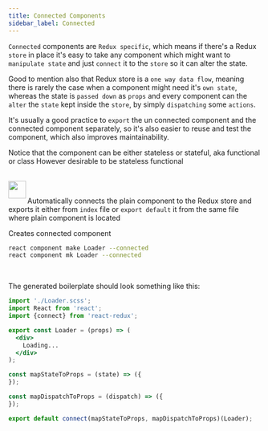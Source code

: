 ```yaml
---
title: Connected Components
sidebar_label: Connected
---
```


`Connected` components are `Redux specific`, which means if there's a Redux `store` in place
it's easy to take any component which might want to `manipulate state` and just `connect` it
to the `store` so it can alter the state.

Good to mention also that Redux store is a `one way data flow`, meaning there is rarely
the case when a component might need it's `own state`, whereas the state is `passed down` as `props`
and every component can the `alter` the `state` kept inside the `store`,
by simply `dispatching` some `actions`.

It's usually a good practice to `export` the un connected component
and the connected component separately, so it's also easier to reuse and test the component, which
also improves maintainability.

Notice that the component can be either stateless or stateful, aka functional or class
However desirable to be stateless functional

<br/>

<img align="left" src="https://cdn.rawgit.com/steevehook/react-devcli/5ef47b56/icons/markers/draft.svg" height="35px">
<br/>

Automatically connects the plain component to the Redux store and exports it either from
`index` file or `export default` it from the same file where plain component is located

Creates connected component

```bash
react component make Loader --connected
react component mk Loader --connected
```

<br/>

The generated boilerplate should look something like this:

```jsx
import './Loader.scss';
import React from 'react';
import {connect} from 'react-redux';

export const Loader = (props) => (
  <div>
    Loading...
  </div>
);

const mapStateToProps = (state) => ({
});

const mapDispatchToProps = (dispatch) => ({
});

export default connect(mapStateToProps, mapDispatchToProps)(Loader);
```
